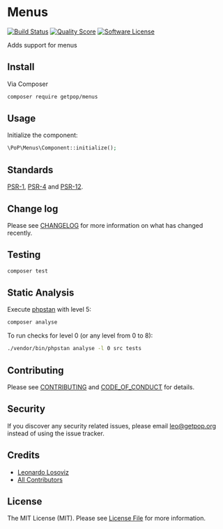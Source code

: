 # Menus

[![Build Status][ico-travis]][link-travis]
[![Quality Score][ico-code-quality]][link-code-quality]
[![Software License][ico-license]](LICENSE.md)

<!--
[![Latest Version on Packagist][ico-version]][link-packagist]
[![Coverage Status][ico-scrutinizer]][link-scrutinizer]
[![Total Downloads][ico-downloads]][link-downloads]
-->

Adds support for menus

## Install

Via Composer

``` bash
composer require getpop/menus
```

## Usage

Initialize the component:

``` php
\PoP\Menus\Component::initialize();
```

## Standards

[PSR-1](https://www.php-fig.org/psr/psr-1), [PSR-4](https://www.php-fig.org/psr/psr-4) and [PSR-12](https://www.php-fig.org/psr/psr-12).

## Change log

Please see [CHANGELOG](CHANGELOG.md) for more information on what has changed recently.

## Testing

``` bash
composer test
```

## Static Analysis

Execute [phpstan](https://github.com/phpstan/phpstan) with level 5:

``` bash
composer analyse
```

To run checks for level 0 (or any level from 0 to 8):

``` bash
./vendor/bin/phpstan analyse -l 0 src tests
```

## Contributing

Please see [CONTRIBUTING](CONTRIBUTING.md) and [CODE_OF_CONDUCT](CODE_OF_CONDUCT.md) for details.

## Security

If you discover any security related issues, please email leo@getpop.org instead of using the issue tracker.

## Credits

- [Leonardo Losoviz][link-author]
- [All Contributors][link-contributors]

## License

The MIT License (MIT). Please see [License File](LICENSE.md) for more information.

[ico-version]: https://img.shields.io/packagist/v/getpop/menus.svg?style=flat-square
[ico-license]: https://img.shields.io/badge/license-MIT-brightgreen.svg?style=flat-square
[ico-travis]: https://img.shields.io/travis/getpop/menus/master.svg?style=flat-square
[ico-scrutinizer]: https://img.shields.io/scrutinizer/coverage/g/getpop/menus.svg?style=flat-square
[ico-code-quality]: https://img.shields.io/scrutinizer/g/getpop/menus.svg?style=flat-square
[ico-downloads]: https://img.shields.io/packagist/dt/getpop/menus.svg?style=flat-square

[link-packagist]: https://packagist.org/packages/getpop/menus
[link-travis]: https://travis-ci.org/getpop/menus
[link-scrutinizer]: https://scrutinizer-ci.com/g/getpop/menus/code-structure
[link-code-quality]: https://scrutinizer-ci.com/g/getpop/menus
[link-downloads]: https://packagist.org/packages/getpop/menus
[link-author]: https://github.com/leoloso
[link-contributors]: ../../contributors

